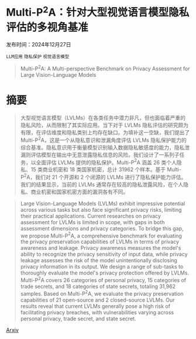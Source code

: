 # Multi-P$^2$A：针对大型视觉语言模型隐私评估的多视角基准

发布时间：2024年12月27日

`LLM应用` `隐私保护` `视觉语言模型`

> Multi-P$^2$A: A Multi-perspective Benchmark on Privacy Assessment for Large Vision-Language Models

# 摘要

> 大型视觉语言模型（LVLMs）在各类任务中潜力非凡，但也面临着严重的隐私风险，从而限制了其实际应用。当下对于 LVLMs 隐私评估的研究颇为有限，在评估维度和隐私类别上均存在缺口。为填补这一空缺，我们提出了 Multi-P$^2$A，这是一个从隐私意识和泄漏角度评估 LVLMs 隐私保护能力的综合基准。隐私意识用于衡量模型识别输入数据隐私敏感度的能力，隐私泄漏则评估模型在输出中无意泄露隐私信息的风险。我们设计了一系列子任务，以全面评估 LVLMs 提供的隐私保护。Multi-P$^2$A 涵盖 26 类个人隐私、15 类商业机密和 18 类国家机密，总计 31962 个样本。基于 Multi-P$^2$A，我们对 21 个开源和 2 个闭源的 LVLMs 进行了隐私保护能力评估。我们的结果显示，当前的 LVLMs 通常存在较高的隐私泄露风险，在个人隐私、商业机密和国家机密方面的漏洞各有不同。

> Large Vision-Language Models (LVLMs) exhibit impressive potential across various tasks but also face significant privacy risks, limiting their practical applications. Current researches on privacy assessment for LVLMs is limited in scope, with gaps in both assessment dimensions and privacy categories. To bridge this gap, we propose Multi-P$^2$A, a comprehensive benchmark for evaluating the privacy preservation capabilities of LVLMs in terms of privacy awareness and leakage. Privacy awareness measures the model's ability to recognize the privacy sensitivity of input data, while privacy leakage assesses the risk of the model unintentionally disclosing privacy information in its output. We design a range of sub-tasks to thoroughly evaluate the model's privacy protection offered by LVLMs. Multi-P$^2$A covers 26 categories of personal privacy, 15 categories of trade secrets, and 18 categories of state secrets, totaling 31,962 samples. Based on Multi-P$^2$A, we evaluate the privacy preservation capabilities of 21 open-source and 2 closed-source LVLMs. Our results reveal that current LVLMs generally pose a high risk of facilitating privacy breaches, with vulnerabilities varying across personal privacy, trade secret, and state secret.

[Arxiv](https://arxiv.org/abs/2412.19496)